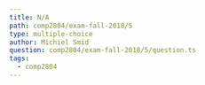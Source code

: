 ```yaml
---
title: N/A
path: comp2804/exam-fall-2018/5
type: multiple-choice
author: Michiel Smid
question: comp2804/exam-fall-2018/5/question.ts
tags:
  - comp2804
---
```

